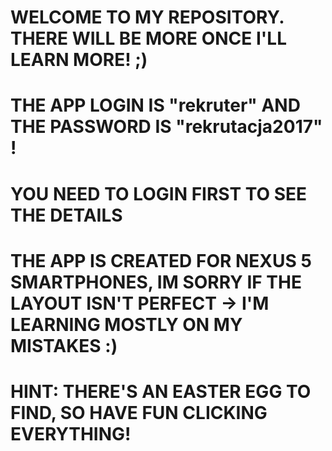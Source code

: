 # WELCOME TO MY REPOSITORY. THERE WILL BE MORE ONCE I'LL LEARN MORE! ;)

# THE APP LOGIN IS "rekruter" AND THE PASSWORD IS "rekrutacja2017" !

# YOU NEED TO LOGIN FIRST TO SEE THE DETAILS

# THE APP IS CREATED FOR NEXUS 5 SMARTPHONES, IM SORRY IF THE LAYOUT ISN'T PERFECT -> I'M LEARNING MOSTLY ON MY MISTAKES :)

# HINT: THERE'S AN EASTER EGG TO FIND, SO HAVE FUN CLICKING EVERYTHING!
